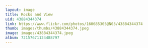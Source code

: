```yaml
---
layout: image
title: Rocks and View
uid: 43884344374
link: https://www.flickr.com/photos/160685305@N03/43884344374
thumb: images/thumbs/43884344374.jpeg
image: images/43884344374.jpeg
album: 72157671124488797
---
```


